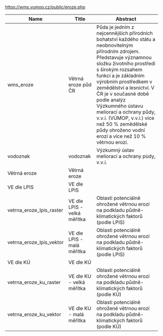 https://wms.vumop.cz/public/eroze.php

|Name|Title|Abstract|
|--|--|--|
|wms_eroze|Větrná eroze půd ČR|Půda je jedním z nejcennějších přírodních bohatství každého státu a neobnovitelným přírodním zdrojem. Představuje významnou složku životního prostředí s širokým rozsahem funkcí a je základním výrobním prostředkem v zemědělství a lesnictví. V ČR je v současné době podle analýz Výzkumného ústavu meliorací a ochrany půdy, v.v.i. (VÚMOP, v.v.i.) více než 50 % zemědělské půdy ohroženo vodní erozí a více než 10 % větrnou erozí.|
|vodoznak|vodoznak|Výzkumný ústav meliorací a ochrany pùdy, v.v.i.|
|Větrná eroze|Větrná eroze||
|VE dle LPIS|VE dle LPIS||
|vetrna_eroze_lpis_raster|VE dle LPIS - velká měřítka|Oblasti potenciálně ohrožené větrnou erozí na podkladu půdně-klimatických faktorů (podle LPIS)|
|vetrna_eroze_lpis_vektor|VE dle LPIS - malá měřítka|Oblasti potenciálně ohrožené větrnou erozí na podkladu půdně-klimatických faktorů (podle LPIS)|
|VE dle KÚ|VE dle KÚ||
|vetrna_eroze_ku_raster|VE dle KU - velká měřítka|Oblasti potenciálně ohrožené větrnou erozí na podkladu půdně-klimatických faktorů (podle KÚ)|
|vetrna_eroze_ku_vektor|VE dle KU - malá měřítka|Oblasti potenciálně ohrožené větrnou erozí na podkladu půdně-klimatických faktorů (podle KÚ)|
